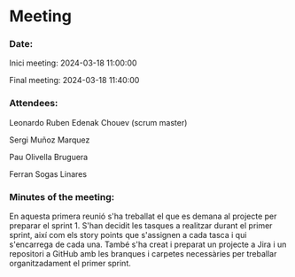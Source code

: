 # Meeting

### Date:
Inici meeting: 2024-03-18 11:00:00

Final meeting: 2024-03-18 11:40:00

### Attendees:
Leonardo Ruben Edenak Chouev (scrum master)

Sergi Muñoz Marquez

Pau Olivella Bruguera

Ferran Sogas Linares

### Minutes of the meeting:
En aquesta primera reunió s'ha treballat el que es demana al projecte per preparar el sprint 1. S'han decidit les tasques a realitzar durant el primer sprint, així com els story points que s'assignen a cada tasca i qui s'encarrega de cada una. També s'ha creat i preparat un projecte a Jira i un repositori a GitHub amb les branques i carpetes necessàries per treballar organitzadament el primer sprint.
